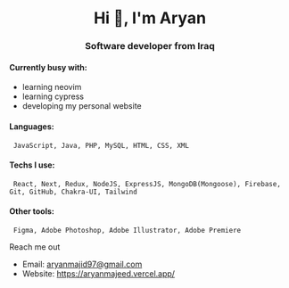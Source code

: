 <h1 align="center">Hi 👋, I'm Aryan </h1>
<h3 align="center">Software developer from Iraq</h3>

<h4 align="left">Currently busy with:</h4>
<p align="left">
 <ul>
  <li>learning neovim</li>
  <li>learning cypress</li>
  <li>developing my personal website</li>
</ul>
</p>

<h4 align="left">Languages:</h4>

```
 JavaScript, Java, PHP, MySQL, HTML, CSS, XML
```
<h4 align="left">Techs I use:</h4>

```
 React, Next, Redux, NodeJS, ExpressJS, MongoDB(Mongoose), Firebase, Git, GitHub, Chakra-UI, Tailwind
```

<h4 align="left">Other tools:</h4>

```
 Figma, Adobe Photoshop, Adobe Illustrator, Adobe Premiere
```

Reach me out 
- Email: aryanmajid97@gmail.com
- Website: https://aryanmajeed.vercel.app/
